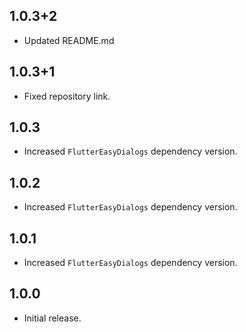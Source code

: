 ## 1.0.3+2

* Updated README.md
## 1.0.3+1

* Fixed repository link.

## 1.0.3

* Increased `FlutterEasyDialogs` dependency version.

## 1.0.2

* Increased `FlutterEasyDialogs` dependency version.
## 1.0.1

* Increased `FlutterEasyDialogs` dependency version.

## 1.0.0

* Initial release.
